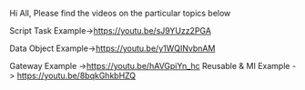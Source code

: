 Hi All, Please find the videos on the particular topics below

Script Task Example->https://youtu.be/sJ9YUzz2PGA

Data Object Example->https://youtu.be/y1WQINvbnAM

Gateway Example ->https://youtu.be/hAVGpiYn_hc
Reusable & MI Example -> https://youtu.be/8bqkGhkbHZQ
